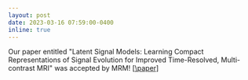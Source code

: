 ```yaml
---
layout: post
date: 2023-03-16 07:59:00-0400
inline: true
---
```


Our paper entitled "Latent Signal Models: Learning Compact Representations of Signal Evolution for Improved Time-Resolved, Multi-contrast MRI" was accepted by MRM! [[\paper\]](https://onlinelibrary.wiley.com/doi/10.1002/mrm.29657)
